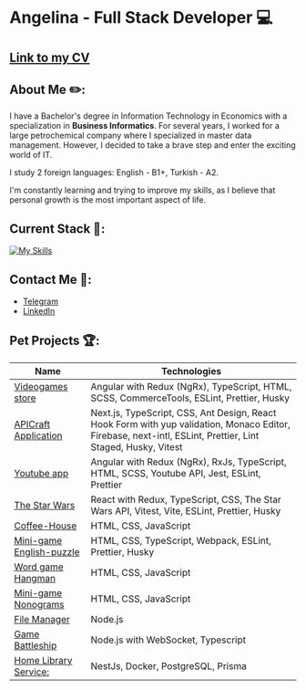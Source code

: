 # Angelina - Full Stack Developer :computer:

## [Link to my CV](https://angelinabz.github.io/cv/)

## About Me :pencil2::
I have a Bachelor's degree in Information Technology in Economics with a specialization in **Business Informatics**.
For several years, I worked for a large petrochemical company where I specialized in master data management.
However, I decided to take a brave step and enter the exciting world of IT.

I study 2 foreign languages: English - B1+, Turkish - A2.

I'm constantly learning and trying to improve my skills, as I believe that personal growth is the most important aspect of life.

## Current Stack  🔨:
[![My Skills](https://skillicons.dev/icons?i=ts,js,html,css,sass,angular,react,nextjs,redux,jest,vitest,webpack,vite,nodejs,nestjs,postgres,prisma,graphql,docker,figma,threejs)](https://skillicons.dev)

## Contact Me :iphone::

- [Telegram](https://t.me/angelinabezik)
- [LinkedIn](https://linkedin.com/in/angelina-bezik-b5792a277)

## Pet Projects :trophy::
| Name | Technologies |
|------|--------------|
| [Videogames store](https://cybervaultt.netlify.app/) | Angular with Redux (NgRx), TypeScript, HTML, SCSS, CommerceTools, ESLint, Prettier, Husky |
| [APICraft Application](https://rs-rest-client-app.netlify.app/) | Next.js, TypeScript, CSS, Ant Design, React Hook Form with yup validation, Monaco Editor, Firebase, next-intl, ESLint, Prettier, Lint Staged, Husky, Vitest |
| [Youtube app](https://angelinabz.github.io/youtube-client-app/youtube-client-app/) | Angular with Redux (NgRx), RxJs, TypeScript, HTML, SCSS, Youtube API, Jest, ESLint, Prettier |
| [The Star Wars](https://github.com/AngelinaBz/REACT2025Q1/tree/app-state-management) | React with Redux, TypeScript, CSS, The Star Wars API, Vitest, Vite, ESLint, Prettier, Husky |
| [Coffee-House](https://angelinabz.github.io/Coffee-House/home.html) | HTML, CSS, JavaScript |
| [Mini-game English-puzzle](https://angelinabz.github.io/english-puzzle/) | HTML, CSS, TypeScript, Webpack, ESLint, Prettier, Husky |
| [Word game Hangman](https://angelinabz.github.io/hangman/) | HTML, CSS, JavaScript |
| [Mini-game Nonograms](https://angelinabz.github.io/nonograms/) | HTML, CSS, JavaScript |
| [File Manager](https://github.com/AngelinaBz/file-manager/tree/develop) | Node.js |
| [Game Battleship](https://github.com/AngelinaBz/websockets-ui/tree/develop) | Node.js with WebSocket, Typescript |
| [Home Library Service:](https://github.com/AngelinaBz/nodejs2024Q3-service/tree/develop-3) | NestJs, Docker, PostgreSQL, Prisma |
<!---
AngelinaBz/AngelinaBz is a ✨ special ✨ repository because its `README.md` (this file) appears on your GitHub profile.
You can click the Preview link to take a look at your changes.
--->
